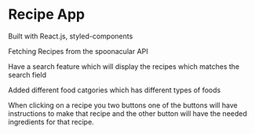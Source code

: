 # Recipe App

Built with React.js, styled-components

Fetching Recipes from the spoonacular API

Have a search feature which will display the recipes which matches the search field

Added different food catgories which has different types of foods

When clicking on a recipe you two buttons one of the buttons will have instructions to make that recipe and the other
button will have the needed ingredients for that recipe.
